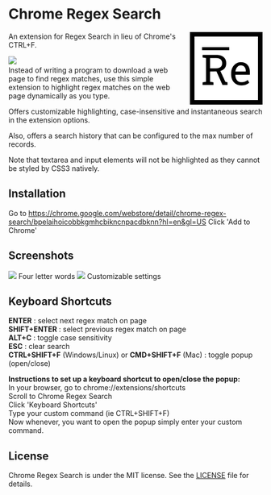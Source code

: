 # Chrome Regex Search

<img src="https://raw.githubusercontent.com/rogershen/chrome-regex-search/master/src/icons/icons_128.png" align="right" style="padding-left: 10px;" />

An extension for Regex Search in lieu of Chrome's CTRL+F.

<img src="https://raw.githubusercontent.com/rogershen/chrome-regex-search/master/google-webstore/popup.png" />
<br />
Instead of writing a program to download a web page to find regex matches, use 
this simple extension to highlight regex matches on the web page dynamically as you type.

Offers customizable highlighting, case-insensitive and instantaneous search in the extension options.

Also, offers a search history that can be configured to the max number of records.

Note that textarea and input elements will not be highlighted as they cannot be styled by CSS3 natively.

## Installation

Go to https://chrome.google.com/webstore/detail/chrome-regex-search/bpelaihoicobbkgmhcbikncnpacdbknn?hl=en&gl=US
Click 'Add to Chrome'

## Screenshots
<img src="https://raw.githubusercontent.com/rogershen/chrome-regex-search/master/google-webstore/googlenews.png" />
Four letter words
<img src="https://raw.githubusercontent.com/rogershen/chrome-regex-search/master/google-webstore/settings.png" />
Customizable settings

## Keyboard Shortcuts
<b>ENTER</b> : select next regex match on page
<br />
<b>SHIFT+ENTER</b> : select previous regex match on page
<br />
<b>ALT+C</b> : toggle case sensitivity
<br />
<b>ESC</b> : clear search
<br />
<b>CTRL+SHIFT+F</b> (Windows/Linux) or <b>CMD+SHIFT+F</b> (Mac) : toggle popup (open/close)

<b>Instructions to set up a keyboard shortcut to open/close the popup:</b>
<br />
In your browser, go to chrome://extensions/shortcuts
<br />
Scroll to Chrome Regex Search
<br />
Click 'Keyboard Shortcuts'
<br />
Type your custom command (ie CTRL+SHIFT+F)
<br />
Now whenever, you want to open the popup simply enter your custom command.

## License

Chrome Regex Search is under the MIT license. See the <a href="https://raw.githubusercontent.com/rogershen/chrome-regex-search/master/LICENSE">LICENSE</a> file for details.
